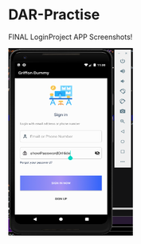 # DAR-Practise
FINAL LoginProject APP Screenshots!


<img src="./loginpage1.png" alt="drawing" width="250" height="375"/>
